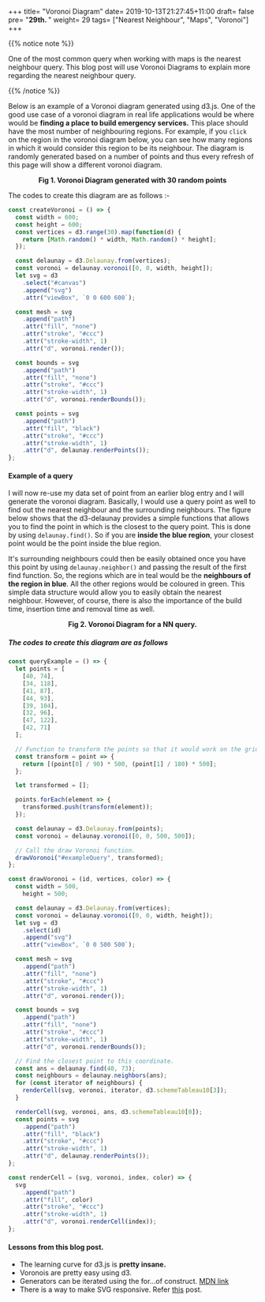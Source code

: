 +++
title= "Voronoi Diagram"
date= 2019-10-13T21:27:45+11:00
draft= false
pre= "<b>29th. </b>"
weight= 29
tags= ["Nearest Neighbour", "Maps", "Voronoi"]
+++

<script src="https://unpkg.com/d3@5.12.0/dist/d3.min.js"></script>
<script src="/blog/scripts/d3-delaunay.min.js"></script>

{{% notice note %}}

One of the most common query when working with maps is the nearest neighbour query. This blog post will use Voronoi Diagrams to explain more regarding the nearest neighbour query.

{{% /notice %}}

Below is an example of a Voronoi diagram generated using d3.js. One of the good use case of a voronoi diagram in real life applications would be where would be **finding a place to build emergency services.** This place should have the most number of neighbouring regions. For example, if you `click` on the region in the voronoi diagram below, you can see how many regions in which it would consider this region to be its neighbour. The diagram is randomly generated based on a number of points and thus every refresh of this page will show a different voronoi diagram.

<div id="canvas" style="text-align:center;max-width:30em;margin:auto;"></div>

<p align="center"><strong>Fig 1. Voronoi Diagram generated with 30 random points</strong></p>

<!-- <embed src="https://www.desmos.com/calculator/q0nyt99bcr?embed" width="100%" height="500px" style="border: 1px solid #ccc" frameborder=0></embed> -->

The codes to create this diagram are as follows :-

```javascript
const createVoronoi = () => {
  const width = 600;
  const height = 600;
  const vertices = d3.range(30).map(function(d) {
    return [Math.random() * width, Math.random() * height];
  });

  const delaunay = d3.Delaunay.from(vertices);
  const voronoi = delaunay.voronoi([0, 0, width, height]);
  let svg = d3
    .select("#canvas")
    .append("svg")
    .attr("viewBox", `0 0 600 600`);

  const mesh = svg
    .append("path")
    .attr("fill", "none")
    .attr("stroke", "#ccc")
    .attr("stroke-width", 1)
    .attr("d", voronoi.render());

  const bounds = svg
    .append("path")
    .attr("fill", "none")
    .attr("stroke", "#ccc")
    .attr("stroke-width", 1)
    .attr("d", voronoi.renderBounds());

  const points = svg
    .append("path")
    .attr("fill", "black")
    .attr("stroke", "#ccc")
    .attr("stroke-width", 1)
    .attr("d", delaunay.renderPoints());
};
```

#### Example of a query

I will now re-use my data set of point from an earlier blog entry and I will generate the voronoi diagram. Basically, I would use a query point as well to find out the nearest neighbour and the surrounding neighbours. The figure below shows that the d3-delaunay provides a simple functions that allows you to find the point in which is the closest to the query point. This is done by using `delaunay.find()`. So if you are **inside the blue region**, your closest point would be the point inside the blue region.

It's surrounding neighbours could then be easily obtained once you have this point by using `delaunay.neighbor()` and passing the result of the first find function. So, the regions which are in teal would be the **neighbours of the region in blue**. All the other regions would be coloured in green. This simple data structure would allow you to easily obtain the nearest neighbour. However, of course, there is also the importance of the build time, insertion time and removal time as well.

<div id="exampleQuery" style="text-align:center;max-width:30em;margin:auto;"></div>
<p align="center"><strong>Fig 2. Voronoi Diagram for a NN query.</strong></p>

##### The codes to create this diagram are as follows

```javascript
const queryExample = () => {
  let points = [
    [40, 74],
    [34, 118],
    [41, 87],
    [44, 93],
    [39, 104],
    [32, 96],
    [47, 122],
    [42, 71]
  ];

  // Function to transform the points so that it would work on the grid
  const transform = point => {
    return [(point[0] / 90) * 500, (point[1] / 180) * 500];
  };

  let transformed = [];

  points.forEach(element => {
    transformed.push(transform(element));
  });

  const delaunay = d3.Delaunay.from(points);
  const voronoi = delaunay.voronoi([0, 0, 500, 500]);

  // Call the draw Voronoi function.
  drawVoronoi("#exampleQuery", transformed);
};

const drawVoronoi = (id, vertices, color) => {
  const width = 500,
    height = 500;

  const delaunay = d3.Delaunay.from(vertices);
  const voronoi = delaunay.voronoi([0, 0, width, height]);
  let svg = d3
    .select(id)
    .append("svg")
    .attr("viewBox", `0 0 500 500`);

  const mesh = svg
    .append("path")
    .attr("fill", "none")
    .attr("stroke", "#ccc")
    .attr("stroke-width", 1)
    .attr("d", voronoi.render());

  const bounds = svg
    .append("path")
    .attr("fill", "none")
    .attr("stroke", "#ccc")
    .attr("stroke-width", 1)
    .attr("d", voronoi.renderBounds());

  // Find the closest point to this coordinate.
  const ans = delaunay.find(40, 73);
  const neighbours = delaunay.neighbors(ans);
  for (const iterator of neighbours) {
    renderCell(svg, voronoi, iterator, d3.schemeTableau10[3]);
  }

  renderCell(svg, voronoi, ans, d3.schemeTableau10[0]);
  const points = svg
    .append("path")
    .attr("fill", "black")
    .attr("stroke", "#ccc")
    .attr("stroke-width", 1)
    .attr("d", delaunay.renderPoints());
};

const renderCell = (svg, voronoi, index, color) => {
  svg
    .append("path")
    .attr("fill", color)
    .attr("stroke", "#ccc")
    .attr("stroke-width", 1)
    .attr("d", voronoi.renderCell(index));
};
```

#### Lessons from this blog post.

- The learning curve for d3.js is **pretty insane.**
- Voronois are pretty easy using d3.
- Generators can be iterated using the for...of construct. [MDN link](https://developer.mozilla.org/en-US/docs/Web/JavaScript/Guide/Iterators_and_Generators)
- There is a way to make SVG responsive. Refer [this](https://medium.com/@louisemoxy/a-simple-way-to-make-d3-js-charts-svgs-responsive-7afb04bc2e4b) post.

<!-- https://bl.ocks.org/aaizemberg/raw/8063f8c2d1adb7c7ee68/ -->
<!-- https://observablehq.com/@d3/circle-dragging-iii?collection=@d3/d3-delaunay -->
<script>

const queryExample = () => {
    
    let points = [[40,74],[34,118],[41,87],[44,93],[39,104],[32,96]
    ,[47,122],[42,71]];

    const transform = point => {
        return [point[0]/90 * 500, point[1]/180*500];
    }

    let transformed = [];
    points.forEach(element => {
        transformed.push(transform(element));
    });
    
    const delaunay = d3.Delaunay.from(points);
    const voronoi = delaunay.voronoi([0, 0, 500, 500]);
    drawVoronoi("#exampleQuery", transformed);
}


const renderCell = (svg, voronoi, index, color) => {
   svg.append("path")
        .attr("fill", color)
        .attr("stroke","#ccc")
        .attr("stroke-width", 1)
        .attr("d", voronoi.renderCell(index));   
}

const drawVoronoi = (id, vertices, color) => {
    const width = 500, height = 500;
    const delaunay = d3.Delaunay.from(vertices);
    const voronoi = delaunay.voronoi([0, 0, 500, 500]);
    let svg = d3.select(id)
        .append("svg")
        .attr("viewBox", `0 0 500 500`);
        //.attr("width", width)
        //.attr("height", height);
    
    const mesh = svg.append("path")
        .attr("fill", "none")
        .attr("stroke", "#ccc")
        .attr("stroke-width", 1)
        .attr("d", voronoi.render());

    const bounds = svg.append("path")
        .attr("fill", "none")
        .attr("stroke","#ccc")
        .attr("stroke-width", 1)
        .attr("d", voronoi.renderBounds());

    const ans = delaunay.find(40,73);

    for (let index = 0; index < vertices.length; index++) {
        const element = vertices[index];
        renderCell(svg, voronoi, index, d3.schemeTableau10[4]);
    }

    const neighbours = delaunay.neighbors(ans);
    for (const iterator of neighbours) {
        renderCell(svg, voronoi, iterator, d3.schemeTableau10[3]);
    };
     
    renderCell(svg, voronoi, ans, d3.schemeTableau10[0]);
    const points = svg.append("path")
        .attr("fill", "black")
        .attr("stroke","#ccc")
        .attr("stroke-width", 1)
        .attr("d", delaunay.renderPoints());
};

const drawExampleVoronoi = () => {

    const width = 600, height = 600;
    // const vertices = d3.range(30).map(function(d) {
    //     return [Math.random() * width, Math.random() * height];
    // });

    const radius = 10;
    const circles = d3.range(30).map(i => ({
        x: Math.random() * (width - radius * 2) + radius,
        y: Math.random() * (height - radius * 2) + radius,
    }));

    const delaunay = d3.Delaunay.from(circles, d => d.x, d => d.y);
    const voronoi = delaunay.voronoi([0, 0, width, height]);

    
    let svg = d3.select("#canvas")
        .append("svg")
        .attr("viewBox", `0 0 600 600`);
        // .attr("width", width)
        // .attr("height", height);

    // const circle = svg.append("g")
    // .selectAll("circle")
    // .data(circles)
    // .join("circle")
    //   .attr("cx", d => d.x)
    //   .attr("cy", d => d.y)
    //   .attr("r", radius)
    //   .attr("fill", "black");
    
    const mesh = svg.append("path")
        .attr("fill", "none")
        .attr("stroke", "#ccc")
        .attr("stroke-width", 1)
        .attr("d", voronoi.render());

    const bounds = svg.append("path")
        .attr("fill", "none")
        .attr("stroke","#ccc")
        .attr("stroke-width", 1)
        .attr("d", voronoi.renderBounds());

    // for (let index = 0; index < 10; index++) {
    //     svg.append("path")
    //     .attr("fill", d3.schemeTableau10[index % 10])
    //     .attr("stroke","#ccc")
    //     .attr("stroke-width", 1)
    //     .attr("d", voronoi.renderCell(index));
    // }; 

    const points = svg.append("path")
        .attr("fill", "black")
        .attr("stroke","#ccc")
        .attr("stroke-width", 1)
        .attr("d", delaunay.renderPoints());
};


const drawVoronoiWithPoints = (id, noOfPoints) => {

    let selected = undefined;
    
    const width = 1000, height = 1000;  
    const circles = d3.range(30).map(function(d) {
        return [Math.random() * width, Math.random() * height];
    });

    const query = [Math.random() * width,
        Math.random() * height ];

    const delaunay = d3.Delaunay.from(circles);
    const voronoi = delaunay.voronoi([0, 0, width, height]);

    let svg = d3.select(id)
        .append("svg")
        .attr("viewBox", `0 0 1000 1000`);
     
    const mesh = svg.append("path")
        .attr("fill", "none")
        .attr("stroke", "#ccc")
        .attr("stroke-width", 1)
        .attr("d", voronoi.render());

    const bounds = svg.append("path")
        .attr("fill", "none")
        .attr("stroke","#ccc")
        .attr("stroke-width", 1)
        .attr("d", voronoi.renderBounds());

    const points = () =>  svg.append("path")
        .attr("fill", "black")
        .attr("stroke","#ccc")
        .attr("stroke-width", 1)
        .attr("d", delaunay.renderPoints());

    points();

    svg.on("click", function() {
        var coords = d3.mouse(this);
        //mesh();
        if (selected != undefined){
            renderCell(svg, voronoi, selected, "white"); 
            
            for (const iterator of delaunay.neighbors(selected)) 
                renderCell(svg, voronoi, iterator, "white");
            selected = undefined;
        }

        const ans = (delaunay.find(coords[0],coords[1]));
        selected = ans;
        renderCell(svg, voronoi, ans, d3.schemeTableau10[0]);
   
        points();
        //console.log(ans);
        const neighbours = delaunay.neighbors(ans);
        for (const iterator of neighbours) {
            renderCell(svg, voronoi, iterator, d3.schemeTableau10[3]);
        };  
    });
};


//drawExampleVoronoi();
queryExample();
drawVoronoiWithPoints("#canvas",30);

</script>
